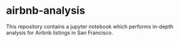 # airbnb-analysis
This repository contains a  jupyter notebook which performs in-depth analysis for Airbnb listings in San Francisco. 
